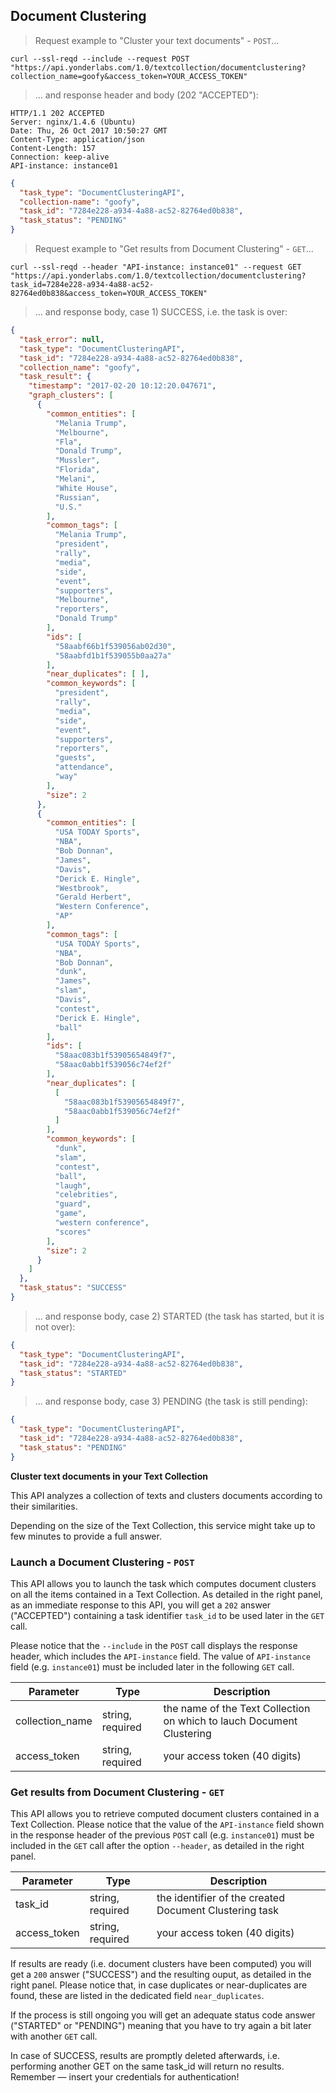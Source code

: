 ## Document Clustering 


> Request example to "Cluster your text documents" - `POST`...

```shell
curl --ssl-reqd --include --request POST "https://api.yonderlabs.com/1.0/textcollection/documentclustering?collection_name=goofy&access_token=YOUR_ACCESS_TOKEN"
```
>... and response header and body (202 "ACCEPTED"):

```
HTTP/1.1 202 ACCEPTED
Server: nginx/1.4.6 (Ubuntu)
Date: Thu, 26 Oct 2017 10:50:27 GMT
Content-Type: application/json
Content-Length: 157
Connection: keep-alive
API-instance: instance01
```
```json
{
  "task_type": "DocumentClusteringAPI", 
  "collection-name": "goofy", 
  "task_id": "7284e228-a934-4a88-ac52-82764ed0b838", 
  "task_status": "PENDING"
}
```

> Request example to "Get results from Document Clustering" - `GET`...

```shell
curl --ssl-reqd --header "API-instance: instance01" --request GET "https://api.yonderlabs.com/1.0/textcollection/documentclustering?task_id=7284e228-a934-4a88-ac52-82764ed0b838&access_token=YOUR_ACCESS_TOKEN"
```


>... and response body, case 1) SUCCESS, i.e. the task is over:

```json
{
  "task_error": null, 
  "task_type": "DocumentClusteringAPI", 
  "task_id": "7284e228-a934-4a88-ac52-82764ed0b838", 
  "collection_name": "goofy", 
  "task_result": {
    "timestamp": "2017-02-20 10:12:20.047671", 
    "graph_clusters": [
      {
        "common_entities": [
          "Melania Trump", 
          "Melbourne", 
          "Fla", 
          "Donald Trump", 
          "Mussler", 
          "Florida", 
          "Melani", 
          "White House", 
          "Russian", 
          "U.S."
        ], 
        "common_tags": [
          "Melania Trump", 
          "president", 
          "rally", 
          "media", 
          "side", 
          "event", 
          "supporters", 
          "Melbourne", 
          "reporters", 
          "Donald Trump"
        ], 
        "ids": [
          "58aabf66b1f539056ab02d30", 
          "58aabfd1b1f539055b0aa27a"
        ], 
        "near_duplicates": [ ], 
        "common_keywords": [
          "president", 
          "rally", 
          "media", 
          "side", 
          "event", 
          "supporters", 
          "reporters", 
          "guests", 
          "attendance", 
          "way"
        ], 
        "size": 2
      }, 
      {
        "common_entities": [
          "USA TODAY Sports", 
          "NBA", 
          "Bob Donnan", 
          "James", 
          "Davis", 
          "Derick E. Hingle", 
          "Westbrook", 
          "Gerald Herbert", 
          "Western Conference", 
          "AP"
        ], 
        "common_tags": [
          "USA TODAY Sports", 
          "NBA", 
          "Bob Donnan", 
          "dunk", 
          "James", 
          "slam", 
          "Davis", 
          "contest", 
          "Derick E. Hingle", 
          "ball"
        ], 
        "ids": [
          "58aac083b1f53905654849f7", 
          "58aac0abb1f539056c74ef2f"
        ],
        "near_duplicates": [
          [ 
            "58aac083b1f53905654849f7", 
            "58aac0abb1f539056c74ef2f"
          ]
        ], 
        "common_keywords": [
          "dunk", 
          "slam", 
          "contest", 
          "ball", 
          "laugh", 
          "celebrities", 
          "guard", 
          "game", 
          "western conference", 
          "scores"
        ], 
        "size": 2
      }
    ]
  }, 
  "task_status": "SUCCESS"
}
```


>... and response body, case 2) STARTED (the task has started, but it is not over):

```json
{
  "task_type": "DocumentClusteringAPI", 
  "task_id": "7284e228-a934-4a88-ac52-82764ed0b838", 
  "task_status": "STARTED"
}
```

>... and response body, case 3) PENDING (the task is still pending):

```json
{
  "task_type": "DocumentClusteringAPI", 
  "task_id": "7284e228-a934-4a88-ac52-82764ed0b838", 
  "task_status": "PENDING"
}
```



**Cluster text documents in your Text Collection**

This API analyzes a collection of texts and clusters documents according to their similarities.


<aside class="notice">
Depending on the size of the Text Collection, this service might take up to few minutes to provide a full answer. 
</aside>

### Launch a Document Clustering - `POST`

This API allows you to launch the task which computes document clusters on all  the items contained in a Text Collection.
As detailed in the right panel, as an immediate response to this API, you will get a `202` answer ("ACCEPTED") containing a task identifier `task_id` to be used later in the `GET` call. 

Please notice that the `--include` in the `POST` call displays the response header, which includes the `API-instance` field. The value of `API-instance` field (e.g. `instance01`) must be included later in the following `GET` call.

Parameter | Type | Description | 
--------- | ------- | ----------- | 
collection_name | string, required | the name of the Text Collection on which to lauch Document Clustering | 
access_token | string, required | your access token (40 digits) |


### Get results from Document Clustering - `GET`

This API allows you to retrieve computed document clusters contained in a Text Collection.
Please notice that the value of the `API-instance` field shown in the response header of the previous `POST` call (e.g. `instance01`) must be included in the `GET` call after the option `--header`, as detailed in the right panel.


Parameter | Type | Description | 
--------- | ------- | ----------- | 
task_id | string, required | the identifier of the created Document Clustering task| 
access_token | string, required | your access token (40 digits) |

If results are ready (i.e. document clusters have been computed) you will get a `200` answer ("SUCCESS") and the resulting ouput, as detailed in the right panel.
Please notice that, in case duplicates or near-duplicates are found, these are listed in the dedicated field `near_duplicates`.

If the process is still ongoing you will get an adequate status code answer ("STARTED" or "PENDING") meaning that you have to try again a bit later with another `GET` call. 

<aside class="notice">
In case of SUCCESS, results are promptly deleted afterwards, i.e. performing another GET on the same task_id will return no results.
</aside>

<aside class="success">
Remember — insert your credentials for authentication!
</aside>
